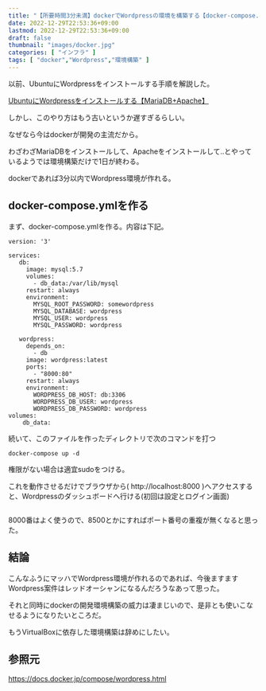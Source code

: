 ```yaml
---
title: "【所要時間3分未満】dockerでWordpressの環境を構築する【docker-compose.ymlを書いて実行するだけ】"
date: 2022-12-29T22:53:36+09:00
lastmod: 2022-12-29T22:53:36+09:00
draft: false
thumbnail: "images/docker.jpg"
categories: [ "インフラ" ]
tags: [ "docker","Wordpress","環境構築" ]
---
```


以前、UbuntuにWordpressをインストールする手順を解説した。

[UbuntuにWordpressをインストールする【MariaDB+Apache】](/post/startup-wordpress-ubuntu/)

しかし、このやり方はもう古いというか遅すぎるらしい。

なぜなら今はdockerが開発の主流だから。

わざわざMariaDBをインストールして、Apacheをインストールして..とやっているようでは環境構築だけで1日が終わる。

dockerであれば3分以内でWordpress環境が作れる。


## docker-compose.ymlを作る

まず、docker-compose.ymlを作る。内容は下記。

```
version: '3'

services:
   db:
     image: mysql:5.7
     volumes:
       - db_data:/var/lib/mysql
     restart: always
     environment:
       MYSQL_ROOT_PASSWORD: somewordpress
       MYSQL_DATABASE: wordpress
       MYSQL_USER: wordpress
       MYSQL_PASSWORD: wordpress

   wordpress:
     depends_on:
       - db
     image: wordpress:latest
     ports:
       - "8000:80"
     restart: always
     environment:
       WORDPRESS_DB_HOST: db:3306
       WORDPRESS_DB_USER: wordpress
       WORDPRESS_DB_PASSWORD: wordpress
volumes:
    db_data:
```

続いて、このファイルを作ったディレクトリで次のコマンドを打つ

```
docker-compose up -d
```

権限がない場合は適宜sudoをつける。


これを動作させるだけでブラウザから( http://localhost:8000 )へアクセスすると、Wordpressのダッシュボードへ行ける(初回は設定とログイン画面)

<div class="img-center"><img src="/images/Screenshot from 2022-12-29 23-07-13.png" alt=""></div>

8000番はよく使うので、8500とかにすればポート番号の重複が無くなると思った。

## 結論

こんなふうにマッハでWordpress環境が作れるのであれば、今後ますますWordpress案件はレッドオーシャンになるんだろうなあって思った。

それと同時にdockerの開発環境構築の威力は凄まじいので、是非とも使いこなせるようになりたいところだ。

もうVirtualBoxに依存した環境構築は辞めにしたい。

## 参照元

https://docs.docker.jp/compose/wordpress.html
